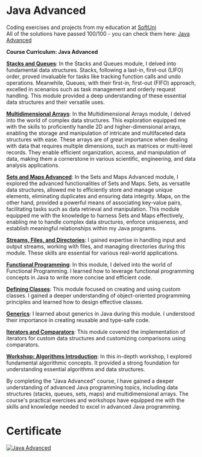 # Java Advanced
Coding exercises and projects from my education at <a href="www.softuni.bg">SoftUni</a>
<br>
All of the solutions have passed 100/100 - you can check them here: <a href="https://judge.softuni.org/Contests#!/List/ByCategory/174/Java-Advanced">Java Advanced</a>

<b> Course Curriculum: Java Advanced </b>

**[Stacks and Queues](https://github.com/trayanaboykova/Java-Advanced/tree/master/src/Lesson01_StacksAndQueues)**: In the Stacks and Queues module, I delved into fundamental data structures. Stacks, following a last-in, first-out (LIFO) order, proved invaluable for tasks like tracking function calls and undo operations. Meanwhile, Queues, with their first-in, first-out (FIFO) approach, excelled in scenarios such as task management and orderly request handling. This module provided a deep understanding of these essential data structures and their versatile uses.

**[Multidimensional Arrays](https://github.com/trayanaboykova/Java-Advanced/tree/master/src/Lesson02_MultidimensionalArrays)**: In the Multidimensional Arrays module, I delved into the world of complex data structures. This exploration equipped me with the skills to proficiently handle 2D and higher-dimensional arrays, enabling the storage and manipulation of intricate and multifaceted data structures with ease. These arrays are of great importance when dealing with data that requires multiple dimensions, such as matrices or multi-level records. They enable efficient organization, access, and manipulation of data, making them a cornerstone in various scientific, engineering, and data analysis applications.

**[Sets and Maps Advanced](https://github.com/trayanaboykova/Java-Advanced/tree/master/src/Lesson03_SetsAndMapsAdvanced)**: In the Sets and Maps Advanced module, I explored the advanced functionalities of Sets and Maps. Sets, as versatile data structures, allowed me to efficiently store and manage unique elements, eliminating duplicates and ensuring data integrity. Maps, on the other hand, provided a powerful means of associating key-value pairs, facilitating tasks such as data retrieval and manipulation. This module equipped me with the knowledge to harness Sets and Maps effectively, enabling me to handle complex data structures, enforce uniqueness, and establish meaningful relationships within my Java programs.

**[Streams, Files, and Directories](https://github.com/trayanaboykova/Java-Advanced/tree/master/src/Lesson04_StreamsFilesAndDirectories)**: I gained expertise in handling input and output streams, working with files, and managing directories during this module. These skills are essential for various real-world applications.

**[Functional Programming](https://github.com/trayanaboykova/Java-Advanced/tree/master/src/Lesson05_FunctionalProgramming)**: In this module, I delved into the world of Functional Programming. I learned how to leverage functional programming concepts in Java to write more concise and efficient code.

**[Defining Classes](https://github.com/trayanaboykova/Java-Advanced/tree/master/src/Lesson06_DefiningClasses)**: This module focused on creating and using custom classes. I gained a deeper understanding of object-oriented programming principles and learned how to design effective classes.

**[Generics](https://github.com/trayanaboykova/Java-Advanced/tree/master/src/Lesson07_Generics)**: I learned about generics in Java during this module. I understood their importance in creating reusable and type-safe code.

**[Iterators and Comparators](https://github.com/trayanaboykova/Java-Advanced/tree/master/src/Lesson08_IteratorsAndComparators)**: This module covered the implementation of iterators for custom data structures and customizing comparisons using comparators.

**[Workshop: Algorithms Introduction](https://github.com/trayanaboykova/Java-Advanced/tree/master/src/Lesson09_WorkshopAlgorithms)**: In this in-depth workshop, I explored fundamental algorithmic concepts. It provided a strong foundation for understanding essential algorithms and data structures.

By completing the "Java Advanced" course, I have gained a deeper understanding of advanced Java programming topics, including data structures (stacks, queues, sets, maps) and multidimensional arrays. The course's practical exercises and workshops have equipped me with the skills and knowledge needed to excel in advanced Java programming.

# Certificate
<a href="https://softuni.bg/certificates/details/188658/535a484a" rel="nofollow"><img src="https://github.com/trayanaboykova/Java-Advanced/assets/101351760/ffdaf4e5-1025-473a-b4af-cfb4d6f8bef9" alt="Java Advanced"></a>

